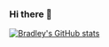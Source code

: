 ### Hi there 👋
[![Bradley's GitHub stats](https://github-readme-stats.vercel.app/api?username=bradleywilkerson)](https://github.com/bradleywilkerson/github-readme-stats)

<!--
**bradleywilkerson/bradleywilkerson** is a ✨ _special_ ✨ repository because its `README.md` (this file) appears on your GitHub profile.

Here are some ideas to get you started:

- 🔭 I’m currently working on ...
- 🌱 I’m currently learning ...
- 👯 I’m looking to collaborate on ...
- 🤔 I’m looking for help with ...
- 💬 Ask me about ...
- 📫 How to reach me: ...
- 😄 Pronouns: ...
- ⚡ Fun fact: ...
-->
